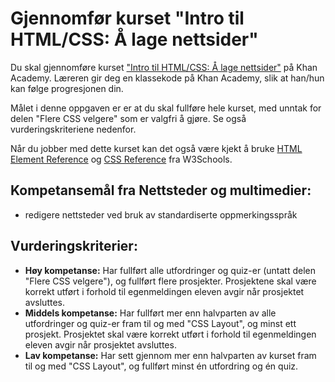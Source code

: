 # Gjennomfør kurset "Intro til HTML/CSS: Å lage nettsider"

Du skal gjennomføre kurset ["Intro til HTML/CSS: Å lage nettsider"](https://nb.khanacademy.org/computing/computer-programming/html-css) på Khan Academy. Læreren gir deg en klassekode på Khan Academy, slik at han/hun kan følge progresjonen din.

Målet i denne oppgaven er er at du skal fullføre hele kurset, med unntak for delen "Flere CSS velgere" som er valgfri å gjøre. Se også vurderingskriteriene nedenfor.

Når du jobber med dette kurset kan det også være kjekt å bruke [HTML Element Reference](http://www.w3schools.com/tags/default.asp) og [CSS Reference](http://www.w3schools.com/cssref/default.asp) fra W3Schools.

## Kompetansemål fra Nettsteder og multimedier:

* redigere nettsteder ved bruk av standardiserte oppmerkingsspråk

## Vurderingskriterier:

* **Høy kompetanse:** Har fullført alle utfordringer og quiz-er (untatt delen "Flere CSS velgere"), og fullført flere prosjekter. Prosjektene skal være korrekt utført i forhold til egenmeldingen eleven avgir når prosjektet avsluttes.
* **Middels kompetanse:** Har fullført mer enn halvparten av alle utfordringer og quiz-er  fram til og med "CSS Layout", og minst ett prosjekt. Prosjektet skal være korrekt utført i forhold til egenmeldingen eleven avgir når prosjektet avsluttes.
* **Lav kompetanse:** Har sett gjennom mer enn halvparten av kurset fram til og med "CSS Layout", og fullført minst én utfordring og én quiz.
